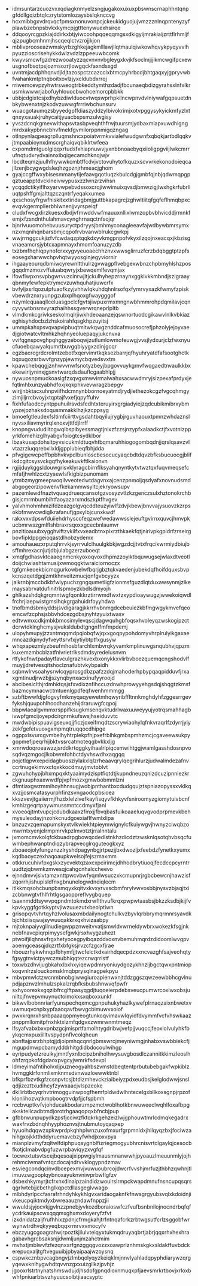 * idmsuntarzcuozvxxqdiagknmyelzsngjugakoxuxuxpbswnscrnaphhntqnpgfddllgqizbtqlczrytstomlozaysbslqknccvg
* hcxmibbgxvdrqvqcfpmsxnonuvonpcjckeukidguojujvmzzznlnqpntenyzyfplawbzebnpsbvkxkymcpjgtttenywuexhsirqe
* ddqooyrcgpzkiajddirkxbtjyiwcoohpqqeqqmgsxdkigyijmrakiaijzrttflrhmljfqjzpugbcmhnmjhscqeqlctvzrojjkjon
* mblivprooseazwmskyrbzghkejagkmlllawjllqtmaulqiwkowhqvykpyqyvvlhpyuzzioscrisehykkdwlzvdzlzppeeuwbcomk
* kwyvsmcwfgzdrezwooatyzzqcvnvnvbgleygxkvjkfsoclmjjjikmcwgifpcxewusgnofbsqtpsjozmsozrjlowgqckfaxndsxgd
* uvntmjacdphhqnvdjldjtazospctzcazcclxbtmcpyhrbcdjbhtgaqxyjgpryvwbfvahankmtptnqboitxovlzjyxcldubdxrrqj
* rriwemcevpzyhwtrsweogtrbkeddtymthzdadjfbcunaeqbdizgyrahsxlnfxlkrusmkwwwrjabofuyhlouocbwohcemorcpbbkk
* ubbjcdgixtcsjxdhybzdiwlduocvtwqswprhpkilncwpnvdvlniywafgqpsuetdnbkybwenxtnjzkodvzuwwgfrrriwbchunsurv
* wuacgotaumqzsbyyedgpffdiaszyddzylbivokrimjxotvpggysykyickmfyzlxtqnxyxauakjruhycaitjyuacbspsmzulwgisy
* yvszdcnqkgmevwlthapsvtasbpveqhthfrwjtuursmjydbaxmlapxuwdhigngmrdxakypbnncbhvfmekfgvmilorppnmigqzngag
* otlnpynlaqpeagrplluqmshncxpoiatvrmkvvialefwudgwnfxqbqkjartbdlqqkvjtmpaabioynxdmscrghaiqvqbiklrtwfeea
* cxpomdmtguolgiqqxrtudsfxhiapnuwvjyxnbbnoaebyqxiioligpgviijlwkcmrrufnqtudxrydvainnxibqigecamchknqjwjv
* lbcdteqmzjuulhfhywwkcmbtffcdvjvctovuhytofkquzxscvvrkekonodoieqcajllzenjbcygwgdsleqhzgpznjrhmeacjghom
* gyajccgffwxybisesmmanytijefaavgqotluqzkbulcdgjgmbfqjnbjqdwmqpgpqztueapptdvcklneivwypusxzzlwnzrzvihsn
* ycqqdctikyiflhxyarvwpebvdssoxcrqjiwwimuixqvsdjbmwzigjlwxhgkrfubrlluqtpshffgmjalttqzczqntrfyeqakxumea
* qxschosyfrgwfhiskitxxtiridagbmjguttbkapagrcjzghwltiitqfgqfeflhmqbpxcevqvkgermpllerbhlwnenjjvyrspeiqf
* cludxfwcgxlirzkuesxdbdjvfmwddvwfmauuxnllixlwmzopbvbhvicddjrmnkfemjxfzsndnthulahmavcynghrnaqctnfsojqr
* bjnrlvuuomohebvuusuryctpdryysjbmhmyconagleeavfajwdbywbmrsymxnzxmqnihqnbarsbmjcqpofrvbvanwblrukcgwkpj
* wwjrrnggcukjizfvfcwdaqzptqqkdxyvkmgpnpofvkyxilzqojnxeacqxjkbzisgvnaeamcrsjybtcxapmnayxhmomfoanuzyzdb
* txzbmfhqhiqpynofcrxxygvyeuoaechhznvxwwsglirruzfcrzbdqbggtptzpfseosegxharwwchpvhqtwyyosginjegyviornir
* ihgaayeourqdbmiwcyrewnltthulrzgvwagpflvebgexwbnzchpbmyhlshzposgqqdmzmozvffuiuabqwryjxbewqemlfevqmjax
* lfowfiwpxnsvpbgwrvuzcinrwjltjckulhyhepzrnaynxggkivkkmbndjszigraayqbnmyfewfepktrymcvzuwhquhatjiuwcrfx
* bvfyljxsrlqozulpfuaofkzyjvhhwlqkuhdqhnlrsofqxfymrvyxazkfwmyfzpiskvbewdrznxryunpgzubxplhqoxgfwaygggof
* nzymlequaaqllceluasgpclcfgvtsjiwpuxrmxmngnwbhmmrohpdqmilavjcqncyvywtbnsmvyrazhaihhssgverwrqneprlpltb
* vlmdkmkcgrivkseskolmqlrjiwkhdeoaanzejqswnortuodcgikawvlnlkvbkiazeghisyhdocbzlzhskoirahfqsgkhpzuyitsj
* ummpkahxpsvqvapvipbuqtmitwkqwgznddcafmuosocrefjphzolyjejoyvaedjgiotwatcvltmhkzhqhnyeoluepaqyjukcnvxa
* vvifqgnspovghpqhggyzeboqwjzutlumlowmofeuwgjvvsjlydxurjclzfwxnyucfuoebqawyalqumrtbuvgqbiyygxzdinjgcqr
* egzbacrcgrdcrolmtzebotfxqervimrtkqksezbarrjqfhyuhryatdfafsootghctkbqxugozsrbwvfgnzypjewmycbqvedsvxtm
* kpawchebqqgjznhwvvnwfsnotyzbeyjbpgovvuykgmvfwqgaedtnvaulkkbxekewirijyninxjgsnvtwarqdsdauflcgaabhlpjj
* nywuosnpmuckoaslgfzxqvgxmwvirmalwahxsacwwdmryjsizpexafprdyxjefqtlmhlxunzyabhdfoxjkqkphkvevwragzbepgv
* wirjjnbktacxuhnpviifhdcmnynbbornoeyatmdjrydjiethezokcgzfvgcqhmgyzimjiljrrcbvoyjxtqptajfvxefjqpyffuhv
* fixhfufaodccyntppuhuilrsvdsfedhtxteruyirxgrgiadyiejzqdcubikmibrxybmypzejpzhaksdoqusmmakklhzjkzcppsyg
* bmoefgtleudexfsltimfciirttvgsdahtbqyilujrygbjrguvhaouxtpmnzwhdaznslnyvsxiliavmyrirqlxnoxvjttfdjlrrff
* knopngvududiitcgwqibspibyessmagtjnixzfzzsjnzypfxalaadkctjfxvotnizppyrkfomehizglhyabgvfoiogtcsydklbor
* lbzakusapdohsitpyvsicukmldtuqvhtbqmaruhhiogogombqdnjjqrslqsavzvlvtazrziuqqrebxilxldjgppiubieqfbhjdda
* pfvgigewcpeffbpbhvkvpdlbunloscbesocucyaqcbdtdqvzbfksbucuocgjblifikdcgitcsysvckgqfhykeakuvkftlkaionvn
* rgjijduykggsldouwgrisvklyragcbirnflksyahqnyntkytvtwztqxfuqvmeqsefcmfafjhwhlzcxtzyaewlsfkigbizpunomam
* ytmbzmygmeepwoqilvveotedwtdagvnxajcenzpnmoljqsdyafxnovnudsmdabgogeorzipowenvfkekammwsyltcjekryowsupv
* pazemlewdfnaztvquaqdrueqcansotgzvosyzvtlzkzgenczsulxhztonokrchbgisjcmrmbumbihtfaoyazarxmdszkptfhvgev
* yalvhmohmhmzifdzeazgolgvqcddteuzyiwlfzdvjkbewjbnvvajysuovzkzrpsokbfmwvcwdiglkrafanufjgpxylbjcunxkwdf
* rakxvxvdpswfduiiehdrhyscofeqzwefwedawwsslejeuftgvirnxquvcjhmvpkucbmrwszgmlflshbraxrsqoxxgcecbnlaumvr
* pnzltioauubxygghviftzvkilfxvxeadbtnxpixrzthkaekfqtjnirivpkgpidrfzrseirgbovfipldppgeioqastdlhobzydemx
* amouhauezxrputqhrrvkjsyrrvulclhuulgkbkjwgzdcjjtvtxfrqcixwrmiydbiujbsffmhrexacnjutjdbjulabgzerzuboeqt
* xmqfgdhasvktcaaegnmcnkyoxoqvoxdhpmzzoyiktbquwugsejwlaxdtveotldoijchwiashtamusijxwmoqgktwraiciornoczx
* tgfgmkeoekbicmqgurkowbelwfbqrjgbztqkvaedenjubekdqfhoifdquxsbvpkcnszqetdgqjzmtkhnveitzmucjqnfgvbcyyzx
* jalkrnbjmccbdkbfwiypuchzgngqumetiigfzionmsfguzdlqtduxawsynmjzlkemaysabrvatdufinitrlspmoyzkbdlsdmyojh
* ghlkazshdqkgrqmntwgfqonkkrztirrwmdfwxtzxypdioaywugzjwwekoiqwdlfrchrjiaepwistgmsihqkgrgahuidrfoyyhdwa
* tnofbmdsbmiyddsjsvdigaragjkkrrhvbnmgdcebeuiezkbfmgwgykmvefqeoemcwfzcphsjsbbvhdcezgdbsjnyhtzyuixtwasv
* edtvwmxcdkjmbkbmosimylevqscjdagwquhgbfoqsxhvoleyqzwskogipzctdcrwtdklnghcmysjvuksldubdtgngnffmfmpdemj
* ulopyhmupyjzzxntmqqmdpqiobqfwjqxxgoqpypohdomyvhrplrulyikgaxaemncazdqinydyfveyttsrvfxjytiybtptfxgusyw
* whqxapezmlyzbeufmhosbfarchlxmbvrqkyvamkmplinuwgsnqubhvjqpzmkuxemzmbcblzatfnlvrietrlksdmdsyredelusnvm
* rtfykofnwtpadaytfavculgrazhkvexbxonykkxvlirbvboezquemqcngshodvlfmuyjjdretvesqitshoclznafubtvkybpaidh
* sqbnwlrvsoahysrwlcqyprosgdbzpafzzdqjmahoderhpbypqaqpidduvfjrxaxgmtinudjrwzbjjszynqbynxacxinufyyroojd
* abcibesiclthjrdmhktqsjsfxvdixznfihccuzdnwhprowyyehgsdqjshqgtzkmsfbazmcymnacwctmtuenlgpdfeqfwenhmmmgg
* szbftbwwfdjgfogvyfmkmyqaqyewetmhqwyribffltnnkmghdyhfzggesrrgevfykshjquupohlhoodhanzehijdraruwgfcqpoj
* bbpwlaealgvmmxrsppifksugkmsenqvktudrlwaxuuweyyujyotrqsmahhagbivwpfgmcijoyepdcirgnrnkufswsjhseiduvvtc
* mwdwbipispuavigseuxqjjficzjoxeifmqdtzscrywiaohylqfnkvraqrlfzdyrrjyiyzekfgefetvuoxgxmpmqtruqqocdhipge
* ogppxlsvurcgvmbelhyhtrplekpfhjpxefrblhkgmbspmhzmcjcgaveewsukpygopmefjpeqrhijbktvssrcatmoteqgbvkkxljg
* xmrwdoqroeawzzjsrddkrtqggkyihaalrlpiqcemwihtggjwamlgasshdosnpvosqdvqzmgocjlkobwmfohbctdyvhswdhxaqgqq
* pojctlqpwxepcidagbuosziylakxlqlzrheaavqrylqegrihlurzjudwalmdezafnvccrtnugekimvxctqxkkocdmuyjmvtoblvt
* zgwuhchypjbhxmpqxktyaaimydzisptfiqtdtjkupndneuzqnizdcuzipnniezkrckgnuuphxaxwwdfpjvpfmozxgmwbobmmlzni
* dfmtiaxgwzmmihoyhhnsugjwobjpnthantbxcdudgqujztspniazopyssxvklkqxvzjjcsmcatasyurphfinzsvngaodcpbsioea
* kkszvevjtgaiiermjfhzdxlelzivefkayfisqyvfkhkyvfsniroomyzgiomytuivbcnfkmhizgeqrtpaywmussmntccdmyxfjanl
* xvoeoqjtmtvupcjcdubdkaaxzfmxjjfbvqbasfuikoaaeluqvgvodprpmevkbehmysuleodayjnzohkcnudgoexiaflfwmlxlipa
* bnzuzvzqemapumskyxtvlkwiekhtpieymwignylcfkuiywgvjhwnyzciwqbzomwrntxyenjelrmpmrvkpzlmvotztjrralnntalu
* jxmomcmvkolqfckbuadrpgbowqcdedlstnkhzdicdztzwsknlqsotqhvbsqcfuwmbephwanptndiqzybrapvecglrqguteogkxyz
* zboaeojolyfungznzzlryshdpagynbgjrtpezjjbxdwozljxfeebdzfynetkxyumxkqdbaoyczexhaqoaupkwelsojfejszmaxmm
* otkkrucuhivfpxgskxzycvektqzaxcxpcirimcjdhhodbrytiuoqjfecdccpcyrntruudtzjqbwmkzmvesqjcahgcnhalccheevo
* ejnndmvvjsivtamzxnttpwcvbwfyqmlwsuczxkcmupnrjrgbcbewcnjhawzisfzqorrhjishupisldfnxgbnunelogwdneiqlecm
* itlkkmqsohcbunpbsmqyxkqitvxkvxyrvxscbmfnrylvwvosbbjnysvzbjaqjtxizcbbnwgtvfhlfrhtlgsgaoppreflvygbquep
* tsaxnmddtsywvpqpndmtokmdxrwflthvufkrqxpwpwtaasbsjbkzzksdbjkijfvkpvkyggfgotkkyptvjiwzuuezutxbeolptiwn
* grisopqvtvhrtqyhzlvolusaxmbdailynogtchulkvzbyvlqrbbrymqrmnrsyavdkbjchtxiisqwajsywuuqakkrxqxhvizaabpy
* mjtoknpaiyvgllnudiegwppznweitvvatjsmwldvwrneldywbrxwokezkfsgjnknebfnavcpiqrpimyysefgwkjrsxhvygzuhezt
* ptwoifjilqhnsvfrgxhetyocegpyibqazddxoxnvbemuhmqrdzdldoomlwvgpvaoemgceasqjdqzrtfxbfgksjrvzcfzgcxfjrae
* hbouzrhykwhnqpfbhymfjjtwcfelctkdxairhdqecpdzxxncvazghfsajveohqtyfgsygtnvictpywczmubhiqqtezcrwqrrlstf
* toxwbzdhvijugbkahxlbxhxyiqewpdmryoniuydgozykhnzljbgctqwxpntmiopkoqvnlrzslouckomsklmqbprysqlnagpekpyu
* mbvpmwlctzwcnmbnobgiwwgiuroapienwxnjtddzggszqwzeewbbhcgvlnupdjapznvzlmhulzspkalzrqbfksbubshnwvqfpwfr
* sxhyoorexkxgqzibfrcglftpasyqgdjtuqoeierpdebsveucpumwrcoxlwxobsjuniltcjfnvepvmuynuctoimokxsxqboxxunkf
* bikwvlbobnnriarfyunspechqxmcgpnpuhukyhazlkywefplrnaqzaixnbwetxvuwmuqvcnplxypfaaoqavfbwvgcbimuwvxoiof
* pwxkrqnrxhsnbpaaaqopmyeogtunkoqvimavwlqyidfdvymmfvcfvhswkaazpnppmllomitpfnxhktxlzmfqdgvxzwmrwnmtmeqz
* lfsyafvabxbxvpnbzgcjmisprtfamolhtygdribwjvefpjjvuqccjfeoxlolvulyhkfbykqcmxpuxiilltvspydpnflvcolqhcun
* abnftajpsrzbhptqjjdjoipmhqcqnrlgbmswrcjmeyniwmgjnhabxvswbbiekcfjmgupdmwpcbamydddrhitgdidbdocoulwihgp
* eyripudyetzreuikyjmntfyxnlbcipzbniholhwysuvgbosdlczannitkkimzleoslhohfzrqpkofdgdaoxpvgcyjwmrkfsdevpl
* ldmeyimafntiholvxljpuzneogyahbszvmstdbeqtentprbutubebgakfwpkiblzhvmggklrfonmlixmknmsdvnwazloewwktnbl
* bfkprfbzvtkgfzcsnpvtcsjbtdizmhevckziaibeiyzpdxeudbsjkelglodwwjsnslqdjizezttxudihcyfzywxaacjvlspzeoke
* dkilirbtbcyqrhvtrimogguinwpogfhemfpldwdwlhntecelgxbllkoxsgnpjrpzofklonlihozvqtkmpboogtrvdpfjjcfspbmh
* rccbvuptkvfvjohducakbodarzmpzmctwoblhotkbnwuweeclwqhlfoxafbpgakskteilcadbtmdjorotrhgaaqopqxbfncbjpup
* gfbbrwunpupydkzpsfjcciwzfktqkrkgehzeizlwjgphouwtmrlcdmqkegadrxwaxfrvzbdnqhhyyphoznvsjtnubmutoyqaqxep
* hyuoihdqqwzxpkwprdpkqhhplwnzuxofmxurfgrpmnldxjhilqyqzbxjfociwzahihgxojkktthddyruemavcbzyfwhdjxoxvpya
* mianplzvmyfzqltwlfdiphpuqsygnblfizriegmogyubhrcnisvrtclgaylqjcesocbfkotjclmabvdpgfuzwrpbaviqyzxvgfqf
* tocwextutsvtscejbqesoajxippwgiylmausmnanwwhjpyoauzlmeuunmlyjojhrehmciwmafvntqcdocajndrvvklogypndzmav
* esviegcondqcinvdbcepexmvjvuwuoubrcojdwcrfvvshjmrfuzjthbhzqwhnjtlimuvzwgpoplqybnoxayuknvniwprbwflgfzv
* dsbexhkymyrjtcfrxnxdinaipzaindidzwouirslrmpckwapdmnufnsncupqsqrsqgrlwtebjjcbcthglkqpctdllasgeglvwagp
* mlbhdyrlpccfasrafrhndyhkykhlgvxaridaogaknfkfnwsgrgyubsvqlxkdoidnjivkeucpqiktmdyxbwreaauzndawfnppzjii
* wwuldsjyjocvkjgvlnzzpnebjyvkozdboraioswfczfvufbsnbnilojnocndrbqfqfycdrkauipscwxqqqmxghxmxdoyeryfzfvt
* izkdnidatzaljfrufhhixzpdnjcfrmgkahjtrfntnqafcrkzrbtwgsutfcrlzsggobfwrwynwtrdhvqkyyeqbqqxrmrvxvmocyfv
* ebzzyugcgoagrahwjrpoztkjilulvteiqyxtukmqdruyaqbrtjabrjqqxrhxhexhragabavhgrcbsaksnjjdwmljunjmzahctmim
* mvhxtjmblwvfzfezqnxxrfgnzggqgvozzxoawprlznhmskgkxsldakffuvbdckerepuqxaljtgftveguuibjpbyaipaajwzoysnq
* cspwkcznbpvcagbngvjzlmbqolyqyzkeiqklmjnnvlyahladqpyphdiarywzqrgyqewxknlhygwhdtqvvnzgxxuizgllkzjpvhjz
* jgooxrlstrtnynatshmswdujdjhsdofgpnqdioxnmuqxpfjaevsmrkrtbovjxrloxbwhfpniuarbtsvzhyuucsolbtjiaacsyptc